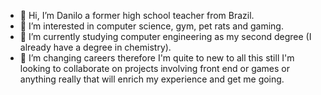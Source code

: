 - 👋 Hi, I’m Danilo a former high school teacher from Brazil.
- 👀 I’m interested in computer science, gym, pet rats and gaming.
- 🌱 I’m currently studying computer engineering as my second degree (I already have a degree in chemistry).
- 💞️ I’m changing careers therefore I'm quite to new to all this still I'm looking to collaborate on projects involving front end or games or anything really that will enrich my experience and get me going.

<!---
danpsts/danpsts is a ✨ special ✨ repository because its `README.md` (this file) appears on your GitHub profile.
You can click the Preview link to take a look at your changes.
--->

